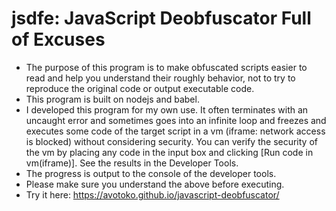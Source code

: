 # jsdfe: JavaScript Deobfuscator Full of Excuses
- The purpose of this program is to make obfuscated scripts easier to read and help you understand their roughly behavior, not to try to reproduce the original code or output executable code.
- This program is built on nodejs and babel.
- I developed this program for my own use. It often terminates with an uncaught error and sometimes goes into an infinite loop and freezes and executes some code of the target script in a vm (iframe: network access is blocked) without considering security. You can verify the security of the vm by placing any code in the input box and clicking [Run code in vm(iframe)]. See the results in the Developer Tools. 
- The progress is output to the console of the developer tools.
- Please make sure you understand the above before executing.
- Try it here: https://avotoko.github.io/javascript-deobfuscator/
